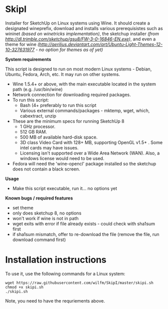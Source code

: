 SkipI
=====

Installer for SketchUp on Linux systems using Wine.
It should create a designated wineprefix, download and installs various prerequisistes such as wininet *(based on winetricks implementation)*, the sketchup installer *(from http://dl.trimble.com/sketchup/gsu8/FW-3-0-16846-EN.exe)*, and even a theme for wine *(http://aerilius.deviantart.com/art/Ubuntu-Light-Themes-12-10-327631977 - no option for themes as of yet)*

**System requirements**

This script is designed to run on most modern Linux systems - Debian, Ubuntu, Fedora, Arch, etc. It may run on other systems.
- Wine 1.5.4+ or above, with the main executable located in the system path (e.g. /usr/bin/wine)
- Network connection for downloading required packages.
- To run this script:
  - Bash (4+ preferably to run this script
  - Various external commands/packages - mktemp, wget, which, cabextract, unzip
- These are the minimum specs for running SketchUp 8
  - 1 GHz processor.
  - 512 GB RAM.
  - 500 MB of available hard-disk space.
  - 3D class Video Card with 128+ MB, supporting OpenGL v1.5+ . Some intel cards may have issues.
  - Licensing isn't supported over a Wide Area Network (WAN). Also, a windows license would need to be used.
- Fedora will need the 'wine-opencl' package installed so the sketchup does not contain a black screen.

**Usage**
 - Make this script executable, run it... no options yet

**Known bugs / required features**
 - set theme
 - only does sketchup 8, no options
 - won't work if wine is not in path
 - wget exits with error if file already exists - could check with sha1sum first
 - if sha1sum mismatch, offer to re-download the file (remove the file, run download command first)

Installation instructions
====

To use it, use the following commands for a Linux system:

    wget https://raw.githubusercontent.com/wilfm/SkipI/master/skipi.sh
    chmod +x skipi.sh
    ./skipi.sh

Note, you need to have the requriements above.
